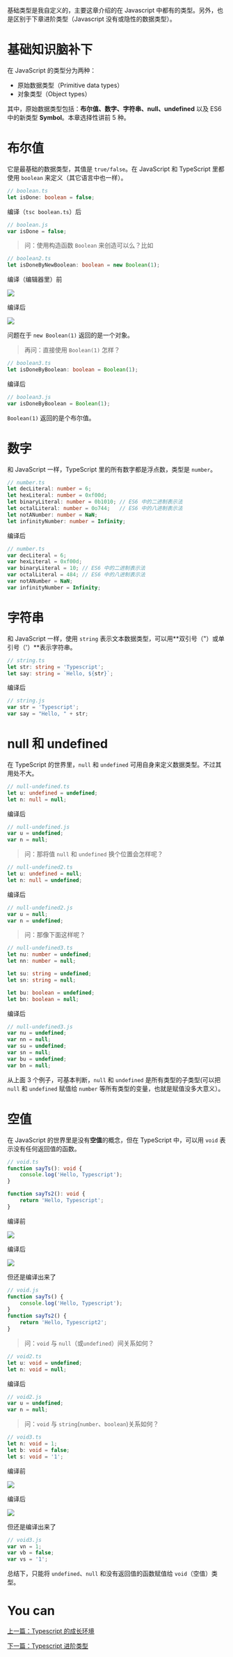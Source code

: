 基础类型是我自定义的，主要这章介绍的在 Javascript 中都有的类型。另外，也是区别于下章进阶类型（Javascript 没有或隐性的数据类型）。

# 基础知识脑补下

在 JavaScript 的类型分为两种：
- 原始数据类型（Primitive data types）
- 对象类型（Object types）

其中，原始数据类型包括：**布尔值、数字、字符串、null、undefined** 以及 ES6 中的新类型 **Symbol**。本章选择性讲前 5 种。

# 布尔值

它是最基础的数据类型，其值是 `true/false`。在 JavaScript 和 TypeScript 里都使用 `boolean` 来定义（其它语言中也一样）。

```typescript
// boolean.ts
let isDone: boolean = false;
```

编译（`tsc boolean.ts`）后

```javascript
// boolean.js
var isDone = false;
```

> 问：使用构造函数 `Boolean` 来创造可以么？比如

```typescript
// boolean2.ts
let isDoneByNewBoolean: boolean = new Boolean(1);
```

编译（编辑器里）前

![](../assets/basic/boolean2-01.png)

编译后

![](../assets/basic/boolean2-01.png)

问题在于 `new Boolean(1)` 返回的是一个对象。

> 再问：直接使用 `Boolean(1)` 怎样？

```typescript
// boolean3.ts
let isDoneByBoolean: boolean = Boolean(1);
```

编译后

```javascript
// boolean3.js
var isDoneByBoolean = Boolean(1);
```

`Boolean(1)` 返回的是个布尔值。


# 数字

和 JavaScript 一样，TypeScript 里的所有数字都是浮点数，类型是 `number`。

```typescript
// number.ts
let decLiteral: number = 6;
let hexLiteral: number = 0xf00d;
let binaryLiteral: number = 0b1010; // ES6 中的二进制表示法
let octalLiteral: number = 0o744;   // ES6 中的八进制表示法
let notANumber: number = NaN;
let infinityNumber: number = Infinity;
```

编译后

```javascript
// number.ts
var decLiteral = 6;
var hexLiteral = 0xf00d;
var binaryLiteral = 10; // ES6 中的二进制表示法
var octalLiteral = 484; // ES6 中的八进制表示法
var notANumber = NaN;
var infinityNumber = Infinity;
```

# 字符串

和 JavaScript 一样，使用 `string` 表示文本数据类型，可以用**双引号（"）或单引号（'）**表示字符串。

```typescript
// string.ts
let str: string = 'Typescript';
let say: string = `Hello, ${str}`;
```

编译后

```javascript
// string.js
var str = 'Typescript';
var say = "Hello, " + str;
```

# null 和 undefined

在 TypeScript 的世界里，`null` 和 `undefined` 可用自身来定义数据类型。不过其用处不大。

```typescript
// null-undefined.ts
let u: undefined = undefined;
let n: null = null;
```

编译后

```javascript
// null-undefined.js
var u = undefined;
var n = null;
```

> 问：那将值 `null` 和 `undefined` 换个位置会怎样呢？

```typescript
// null-undefined2.ts
let u: undefined = null;
let n: null = undefined;
```

编译后

```javascript
// null-undefined2.js
var u = null;
var n = undefined;
```

> 问：那像下面这样呢？

```typescript
// null-undefined3.ts
let nu: number = undefined;
let nn: number = null;

let su: string = undefined;
let sn: string = null;

let bu: boolean = undefined;
let bn: boolean = null;
```

编译后

```javascript
// null-undefined3.js
var nu = undefined;
var nn = null;
var su = undefined;
var sn = null;
var bu = undefined;
var bn = null;
```

从上面 3 个例子，可基本判断，`null` 和 `undefined` 是所有类型的子类型(可以把 `null` 和 `undefined` 赋值给 `number` 等所有类型的变量，也就是赋值没多大意义）。

# 空值

在 JavaScript 的世界里是没有**空值**的概念，但在 TypeScript 中，可以用 `void` 表示没有任何返回值的函数。

```typescript
// void.ts
function sayTs(): void {
    console.log('Hello, Typescript');
}

function sayTs2(): void {
    return 'Hello, Typescript';
}
```

编译前

![](../assets/basic/void-01.png)

编译后

![](../assets/basic/void-02.png)

但还是编译出来了

```javascript
// void.js
function sayTs() {
    console.log('Hello, Typescript');
}
function sayTs2() {
    return 'Hello, Typescript2';
}
```

> 问：`void` 与 `null`（或`undefined`）间关系如何？

```typescript
// void2.ts
let u: void = undefined;
let n: void = null;
```

编译后

```javascript
// void2.js
var u = undefined;
var n = null;
```

> 问：`void` 与 `string`(`number`、`boolean`)关系如何？

```typescript
// void3.ts
let n: void = 1;
let b: void = false;
let s: void = '1';
```

编译前

![](../assets/basic/void3-01.png)

编译后

![](../assets/basic/void3-02.png)

但还是编译出来了

```javascript
// void3.js
var vn = 1;
var vb = false;
var vs = '1';
```

总结下，只能将 `undefined`、`null` 和没有返回值的函数赋值给 `void`（空值）类型。

# You can

[上一篇：Typescript 的成长环境](../introduction/env.md)

[下一篇：Typescript 进阶类型](./advanced.md)
